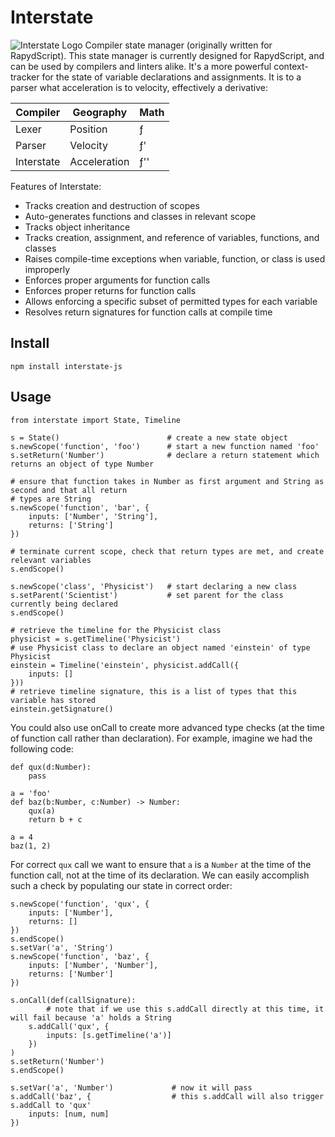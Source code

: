 # Interstate
![Interstate Logo](ihttp://res.cloudinary.com/atsepkov/raw/upload/v1478544146/interstate_logo.png)
Compiler state manager (originally written for RapydScript). This state manager is currently designed for RapydScript, and can be used by compilers and linters alike. It's a more powerful context-tracker for the state of variable declarations and assignments. It is to a parser what acceleration is to velocity, effectively a derivative:

| Compiler | Geography | Math |
|----------|-----------|------|
| Lexer    | Position  | ƒ    |
| Parser   | Velocity  | ƒ'   |
| Interstate | Acceleration | ƒ'' |

Features of Interstate:

- Tracks creation and destruction of scopes
- Auto-generates functions and classes in relevant scope
- Tracks object inheritance
- Tracks creation, assignment, and reference of variables, functions, and classes
- Raises compile-time exceptions when variable, function, or class is used improperly
- Enforces proper arguments for function calls
- Enforces proper returns for function calls
- Allows enforcing a specific subset of permitted types for each variable
- Resolves return signatures for function calls at compile time

## Install

	npm install interstate-js

## Usage

```
from interstate import State, Timeline

s = State()                        # create a new state object
s.newScope('function', 'foo')      # start a new function named 'foo'
s.setReturn('Number')              # declare a return statement which returns an object of type Number

# ensure that function takes in Number as first argument and String as second and that all return
# types are String
s.newScope('function', 'bar', {
    inputs: ['Number', 'String'],
    returns: ['String']
})

# terminate current scope, check that return types are met, and create relevant variables
s.endScope()

s.newScope('class', 'Physicist')   # start declaring a new class
s.setParent('Scientist')           # set parent for the class currently being declared
s.endScope()

# retrieve the timeline for the Physicist class
physicist = s.getTimeline('Physicist')
# use Physicist class to declare an object named 'einstein' of type Physicist
einstein = Timeline('einstein', physicist.addCall({
    inputs: []
}))
# retrieve timeline signature, this is a list of types that this variable has stored
einstein.getSignature()
```

You could also use onCall to create more advanced type checks (at the time of function call rather than declaration).
For example, imagine we had the following code:

```
def qux(d:Number):
    pass

a = 'foo'
def baz(b:Number, c:Number) -> Number:
    qux(a)
    return b + c

a = 4
baz(1, 2)
```

For correct `qux` call we want to ensure that `a` is a `Number` at the time of the function call, not at the time of its declaration. We
can easily accomplish such a check by populating our state in correct order:

```
s.newScope('function', 'qux', {
    inputs: ['Number'],
    returns: []
})
s.endScope()
s.setVar('a', 'String')
s.newScope('function', 'baz', {
    inputs: ['Number', 'Number'],
    returns: ['Number']
})

s.onCall(def(callSignature):
		# note that if we use this s.addCall directly at this time, it will fail because 'a' holds a String
    s.addCall('qux', {
        inputs: [s.getTimeline('a')]
    })
)
s.setReturn('Number')
s.endScope()

s.setVar('a', 'Number')             # now it will pass
s.addCall('baz', {                  # this s.addCall will also trigger s.addCall to 'qux'
    inputs: [num, num]
})
```

